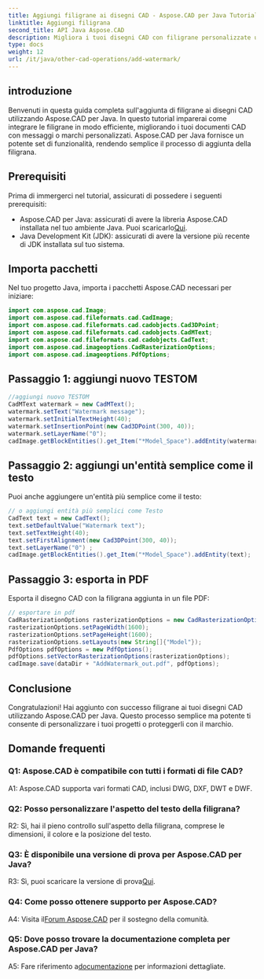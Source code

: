 ```yaml
---
title: Aggiungi filigrane ai disegni CAD - Aspose.CAD per Java Tutorial
linktitle: Aggiungi filigrana
second_title: API Java Aspose.CAD
description: Migliora i tuoi disegni CAD con filigrane personalizzate utilizzando Aspose.CAD per Java. Segui la nostra guida passo passo per un'integrazione perfetta.
type: docs
weight: 12
url: /it/java/other-cad-operations/add-watermark/
---
```

## introduzione

Benvenuti in questa guida completa sull'aggiunta di filigrane ai disegni CAD utilizzando Aspose.CAD per Java. In questo tutorial imparerai come integrare le filigrane in modo efficiente, migliorando i tuoi documenti CAD con messaggi o marchi personalizzati. Aspose.CAD per Java fornisce un potente set di funzionalità, rendendo semplice il processo di aggiunta della filigrana.

## Prerequisiti

Prima di immergerci nel tutorial, assicurati di possedere i seguenti prerequisiti:

-  Aspose.CAD per Java: assicurati di avere la libreria Aspose.CAD installata nel tuo ambiente Java. Puoi scaricarlo[Qui](https://releases.aspose.com/cad/java/).
- Java Development Kit (JDK): assicurati di avere la versione più recente di JDK installata sul tuo sistema.

## Importa pacchetti

Nel tuo progetto Java, importa i pacchetti Aspose.CAD necessari per iniziare:

```java
import com.aspose.cad.Image;
import com.aspose.cad.fileformats.cad.CadImage;
import com.aspose.cad.fileformats.cad.cadobjects.Cad3DPoint;
import com.aspose.cad.fileformats.cad.cadobjects.CadMText;
import com.aspose.cad.fileformats.cad.cadobjects.CadText;
import com.aspose.cad.imageoptions.CadRasterizationOptions;
import com.aspose.cad.imageoptions.PdfOptions;
```

## Passaggio 1: aggiungi nuovo TESTOM

```java
//aggiungi nuovo TESTOM
CadMText watermark = new CadMText();
watermark.setText("Watermark message");
watermark.setInitialTextHeight(40);
watermark.setInsertionPoint(new Cad3DPoint(300, 40));
watermark.setLayerName("0");
cadImage.getBlockEntities().get_Item("*Model_Space").addEntity(watermark);
```

## Passaggio 2: aggiungi un'entità semplice come il testo

Puoi anche aggiungere un'entità più semplice come il testo:

```java
// o aggiungi entità più semplici come Testo
CadText text = new CadText();
text.setDefaultValue("Watermark text");
text.setTextHeight(40);
text.setFirstAlignment(new Cad3DPoint(300, 40));
text.setLayerName("0") ;
cadImage.getBlockEntities().get_Item("*Model_Space").addEntity(text);
```

## Passaggio 3: esporta in PDF

Esporta il disegno CAD con la filigrana aggiunta in un file PDF:

```java
// esportare in pdf
CadRasterizationOptions rasterizationOptions = new CadRasterizationOptions();
rasterizationOptions.setPageWidth(1600);
rasterizationOptions.setPageHeight(1600);
rasterizationOptions.setLayouts(new String[]{"Model"});
PdfOptions pdfOptions = new PdfOptions();
pdfOptions.setVectorRasterizationOptions(rasterizationOptions);
cadImage.save(dataDir + "AddWatermark_out.pdf", pdfOptions);

```

## Conclusione

Congratulazioni! Hai aggiunto con successo filigrane ai tuoi disegni CAD utilizzando Aspose.CAD per Java. Questo processo semplice ma potente ti consente di personalizzare i tuoi progetti o proteggerli con il marchio.

## Domande frequenti

### Q1: Aspose.CAD è compatibile con tutti i formati di file CAD?

A1: Aspose.CAD supporta vari formati CAD, inclusi DWG, DXF, DWT e DWF.

### Q2: Posso personalizzare l'aspetto del testo della filigrana?

R2: Sì, hai il pieno controllo sull'aspetto della filigrana, comprese le dimensioni, il colore e la posizione del testo.

### Q3: È disponibile una versione di prova per Aspose.CAD per Java?

 R3: Sì, puoi scaricare la versione di prova[Qui](https://releases.aspose.com/).

### Q4: Come posso ottenere supporto per Aspose.CAD?

 A4: Visita il[Forum Aspose.CAD](https://forum.aspose.com/c/cad/19) per il sostegno della comunità.

### Q5: Dove posso trovare la documentazione completa per Aspose.CAD per Java?

 A5: Fare riferimento a[documentazione](https://reference.aspose.com/cad/java/) per informazioni dettagliate.